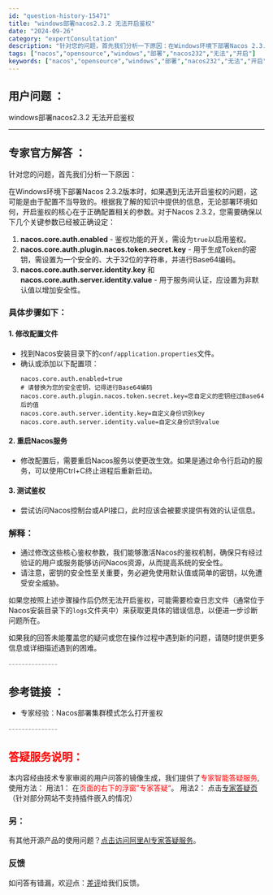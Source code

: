 ```yaml
---
id: "question-history-15471"
title: "windows部署nacos2.3.2 无法开启鉴权"
date: "2024-09-26"
category: "expertConsultation"
description: "针对您的问题，首先我们分析一下原因：在Windows环境下部署Nacos 2.3.2版本时，如果遇到无法开启鉴权的问题，这可能是由于配置不当导致的。根据我了解的知识中提供的信息，无论部署环境如何，开启鉴权的核心在于正确配置相关的参数。对于Nacos 2.3.2，您需要确保以下几个关键参数已经被正确设"
tags: ["nacos","opensource","windows","部署","nacos232","无法","开启"]
keywords: ["nacos","opensource","windows","部署","nacos232","无法","开启"]
---
```


## 用户问题 ： 
 windows部署nacos2.3.2 无法开启鉴权  

---------------
## 专家官方解答 ：

针对您的问题，首先我们分析一下原因：

在Windows环境下部署Nacos 2.3.2版本时，如果遇到无法开启鉴权的问题，这可能是由于配置不当导致的。根据我了解的知识中提供的信息，无论部署环境如何，开启鉴权的核心在于正确配置相关的参数。对于Nacos 2.3.2，您需要确保以下几个关键参数已经被正确设定：

1. **nacos.core.auth.enabled** - 鉴权功能的开关，需设为`true`以启用鉴权。
2. **nacos.core.auth.plugin.nacos.token.secret.key** - 用于生成Token的密钥，需设置为一个安全的、大于32位的字符串，并进行Base64编码。
3. **nacos.core.auth.server.identity.key** 和 **nacos.core.auth.server.identity.value** - 用于服务间认证，应设置为非默认值以增加安全性。

### 具体步骤如下：

#### 1. 修改配置文件
- 找到Nacos安装目录下的`conf/application.properties`文件。
- 确认或添加以下配置项：
  ```
  nacos.core.auth.enabled=true
  # 请替换为您的安全密钥，记得进行Base64编码
  nacos.core.auth.plugin.nacos.token.secret.key=您自定义的密钥经过Base64后的值
  nacos.core.auth.server.identity.key=自定义身份识别key
  nacos.core.auth.server.identity.value=自定义身份识别value
  ```

#### 2. 重启Nacos服务
- 修改配置后，需要重启Nacos服务以使更改生效。如果是通过命令行启动的服务，可以使用Ctrl+C终止进程后重新启动。

#### 3. 测试鉴权
- 尝试访问Nacos控制台或API接口，此时应该会被要求提供有效的认证信息。

### 解释：
- 通过修改这些核心鉴权参数，我们能够激活Nacos的鉴权机制，确保只有经过验证的用户或服务能够访问Nacos资源，从而提高系统的安全性。
- 请注意，密钥的安全性至关重要，务必避免使用默认值或简单的密钥，以免遭受安全威胁。

如果您按照上述步骤操作后仍然无法开启鉴权，可能需要检查日志文件（通常位于Nacos安装目录下的`logs`文件夹中）来获取更具体的错误信息，以便进一步诊断问题所在。

如果我的回答未能覆盖您的疑问或您在操作过程中遇到新的问题，请随时提供更多信息或详细描述遇到的困难。


<font color="#949494">---------------</font> 


## 参考链接 ：

* 专家经验：Nacos部署集群模式怎么打开鉴权 


 <font color="#949494">---------------</font> 
 


## <font color="#FF0000">答疑服务说明：</font> 

本内容经由技术专家审阅的用户问答的镜像生成，我们提供了<font color="#FF0000">专家智能答疑服务</font>,使用方法：
用法1： 在<font color="#FF0000">页面的右下的浮窗”专家答疑“</font>。
用法2： 点击[专家答疑页](https://answer.opensource.alibaba.com/docs/intro)（针对部分网站不支持插件嵌入的情况）
### 另：


有其他开源产品的使用问题？[点击访问阿里AI专家答疑服务](https://answer.opensource.alibaba.com/docs/intro)。
### 反馈
如问答有错漏，欢迎点：[差评](https://ai.nacos.io/user/feedbackByEnhancerGradePOJOID?enhancerGradePOJOId=15541)给我们反馈。
